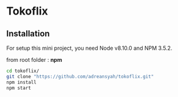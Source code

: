 # Tokoflix

## Installation

For setup this mini project, you need Node v8.10.0 and NPM 3.5.2.

from root folder :
**npm**

```bash
cd tokoflix/
git clone "https://github.com/adreansyah/tokoflix.git"
npm install
npm start
```